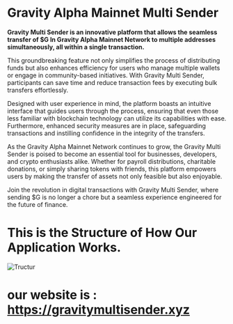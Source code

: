 # Gravity Alpha Mainnet Multi Sender

**Gravity Multi Sender is an innovative platform that allows the seamless transfer of $G In Gravity Alpha Mainnet Network to multiple addresses simultaneously, all within a single transaction.**

This groundbreaking feature not only simplifies the process of distributing funds but also enhances efficiency for users who manage multiple wallets or engage in community-based initiatives. With Gravity Multi Sender, participants can save time and reduce transaction fees by executing bulk transfers effortlessly.

Designed with user experience in mind, the platform boasts an intuitive interface that guides users through the process, ensuring that even those less familiar with blockchain technology can utilize its capabilities with ease. Furthermore, enhanced security measures are in place, safeguarding transactions and instilling confidence in the integrity of the transfers.

As the Gravity Alpha Mainnet Network continues to grow, the Gravity Multi Sender is poised to become an essential tool for businesses, developers, and crypto enthusiasts alike. Whether for payroll distributions, charitable donations, or simply sharing tokens with friends, this platform empowers users by making the transfer of assets not only feasible but also enjoyable.

Join the revolution in digital transactions with Gravity Multi Sender, where sending $G is no longer a chore but a seamless experience engineered for the future of finance.





# This is the Structure of How Our Application Works. 


![Tructur](https://github.com/user-attachments/assets/ca6b97a5-2830-4a26-aaec-550c9f4091bf)





# our website is  : https://gravitymultisender.xyz
